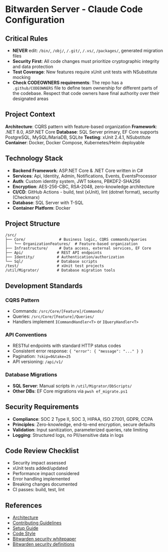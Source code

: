 # Bitwarden Server - Claude Code Configuration

## Critical Rules

- **NEVER** edit: `/bin/`, `/obj/`, `/.git/`, `/.vs/`, `/packages/`, generated migration files
- **Security First**: All code changes must prioritize cryptographic integrity and data protection
- **Test Coverage**: New features require xUnit unit tests with NSubstitute mocking
- **Check CODEOWNERS requirements**: The repo has a `.github/CODEOWNERS` file to define team ownership for different parts of the codebase. Respect that code owners have final authority over their designated areas

## Project Context

**Architecture**: CQRS pattern with feature-based organization
**Framework**: .NET 8.0, ASP.NET Core
**Database**: SQL Server primary, EF Core supports PostgreSQL, MySQL/MariaDB, SQLite
**Testing**: xUnit 2.4.1, NSubstitute
**Container**: Docker, Docker Compose, Kubernetes/Helm deployable

## Technology Stack

- **Backend Framework**: ASP.NET Core & .NET Core written in C#
- **Services**: Api, Identity, Admin, Notifications, Events, EventsProcessor
- **Auth**: Custom identity system, JWT tokens, PBKDF2-SHA256
- **Encryption**: AES-256-CBC, RSA-2048, zero-knowledge architecture
- **CI/CD**: GitHub Actions - build, test (xUnit), lint (dotnet format), security (Checkmarx)
- **Database**: SQL Server with T-SQL
- **Container Platform**: Docker

## Project Structure

```
/src/
├── Core/               # Business logic, CQRS commands/queries
│   └── OrganizationFeatures/  # Feature-based organization
├── Infrastructure/     # Data access, external services, EF Core
├── Api/               # REST API endpoints
├── Identity/          # Authentication/authorization
└── Sql/               # Database scripts
/test/                 # xUnit test projects
/util/Migrator/        # Database migration tools
```

## Development Standards

### CQRS Pattern

- Commands: `/src/Core/[Feature]/Commands/`
- Queries: `/src/Core/[Feature]/Queries/`
- Handlers implement `ICommandHandler<T>` or `IQueryHandler<T>`

### API Conventions

- RESTful endpoints with standard HTTP status codes
- Consistent error response: `{ "error": { "message": "..." } }`
- Pagination: `?skip=0&take=25`
- API versioning: `/api/v1/`

### Database Migrations

- **SQL Server**: Manual scripts in `/util/Migrator/DbScripts/`
- **Other DBs**: EF Core migrations via `pwsh ef_migrate.ps1`

## Security Requirements

- **Compliance**: SOC 2 Type II, SOC 3, HIPAA, ISO 27001, GDPR, CCPA
- **Principles**: Zero-knowledge, end-to-end encryption, secure defaults
- **Validation**: Input sanitization, parameterized queries, rate limiting
- **Logging**: Structured logs, no PII/sensitive data in logs

## Code Review Checklist

- Security impact assessed
- xUnit tests added/updated
- Performance impact considered
- Error handling implemented
- Breaking changes documented
- CI passes: build, test, lint

## References

- [Architecture](https://contributing.bitwarden.com/architecture/server/)
- [Contributing Guidelines](https://contributing.bitwarden.com/contributing/)
- [Setup Guide](https://contributing.bitwarden.com/getting-started/server/guide/)
- [Code Style](https://contributing.bitwarden.com/contributing/code-style/)
- [Bitwarden security whitepaper](https://bitwarden.com/help/bitwarden-security-white-paper/)
- [Bitwarden security definitions](https://contributing.bitwarden.com/architecture/security/definitions)
